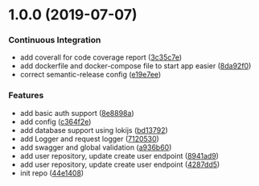 # 1.0.0 (2019-07-07)


### Continuous Integration

* add coverall for code coverage report ([3c35c7e](https://github.com/immanuel192/nest-todo/commit/3c35c7e))
* add dockerfile and docker-compose file to start app easier ([8da92f0](https://github.com/immanuel192/nest-todo/commit/8da92f0))
* correct semantic-release config ([e19e7ee](https://github.com/immanuel192/nest-todo/commit/e19e7ee))


### Features

* add basic auth support ([8e8898a](https://github.com/immanuel192/nest-todo/commit/8e8898a))
* add config ([c364f2e](https://github.com/immanuel192/nest-todo/commit/c364f2e))
* add database support using lokijs ([bd13792](https://github.com/immanuel192/nest-todo/commit/bd13792))
* add Logger and request logger ([7120530](https://github.com/immanuel192/nest-todo/commit/7120530))
* add swagger and global validation ([a936b60](https://github.com/immanuel192/nest-todo/commit/a936b60))
* add user repository, update create user endpoint ([8941ad9](https://github.com/immanuel192/nest-todo/commit/8941ad9))
* add user repository, update create user endpoint ([4287dd5](https://github.com/immanuel192/nest-todo/commit/4287dd5))
* init repo ([44e1408](https://github.com/immanuel192/nest-todo/commit/44e1408))
